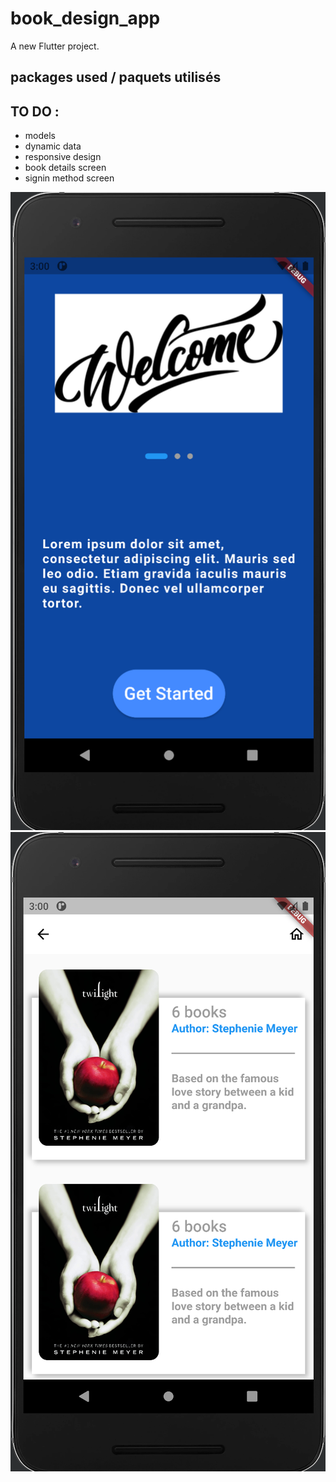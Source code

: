 # book_design_app

A new Flutter project.

## packages used / paquets utilisés


## TO DO : 

- models
- dynamic data
- responsive design
- book details screen
- signin method screen

![cap1.png](images/cap1.png)
![cap2.png](images/cap2.png)
